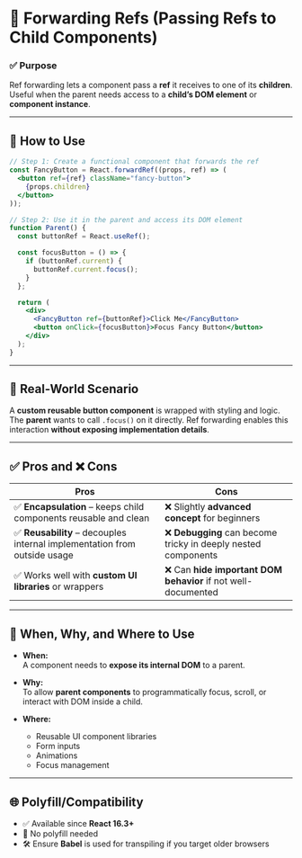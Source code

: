 
# 🔁 Forwarding Refs (Passing Refs to Child Components)

### ✅ **Purpose**
Ref forwarding lets a component pass a **ref** it receives to one of its **children**.  
Useful when the parent needs access to a **child’s DOM element** or **component instance**.

---

## 🔧 How to Use

```jsx
// Step 1: Create a functional component that forwards the ref
const FancyButton = React.forwardRef((props, ref) => (
  <button ref={ref} className="fancy-button">
    {props.children}
  </button>
));

// Step 2: Use it in the parent and access its DOM element
function Parent() {
  const buttonRef = React.useRef();

  const focusButton = () => {
    if (buttonRef.current) {
      buttonRef.current.focus();
    }
  };

  return (
    <div>
      <FancyButton ref={buttonRef}>Click Me</FancyButton>
      <button onClick={focusButton}>Focus Fancy Button</button>
    </div>
  );
}
```

---

## 📖 Real-World Scenario

A **custom reusable button component** is wrapped with styling and logic.  
The **parent** wants to call `.focus()` on it directly. Ref forwarding enables this interaction **without exposing implementation details**.

---

## ✅ Pros and ❌ Cons

| Pros | Cons |
|------|------|
| ✅ **Encapsulation** – keeps child components reusable and clean | ❌ Slightly **advanced concept** for beginners |
| ✅ **Reusability** – decouples internal implementation from outside usage | ❌ **Debugging** can become tricky in deeply nested components |
| ✅ Works well with **custom UI libraries** or wrappers | ❌ Can **hide important DOM behavior** if not well-documented |

---

## 📌 When, Why, and Where to Use

- **When:**  
  A component needs to **expose its internal DOM** to a parent.

- **Why:**  
  To allow **parent components** to programmatically focus, scroll, or interact with DOM inside a child.

- **Where:**  
  - Reusable UI component libraries  
  - Form inputs  
  - Animations  
  - Focus management

---

## 🌐 Polyfill/Compatibility

- ✅ Available since **React 16.3+**
- 🚫 No polyfill needed
- 🛠 Ensure **Babel** is used for transpiling if you target older browsers

